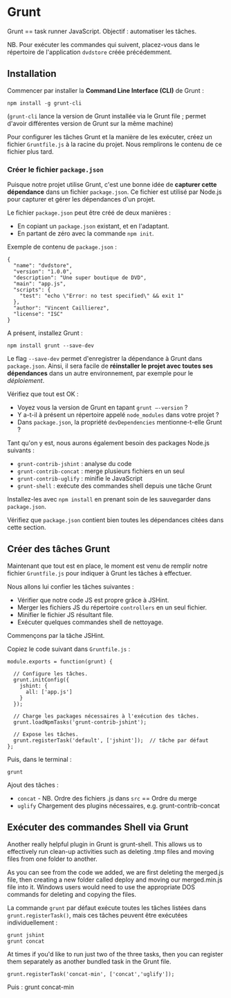 Grunt
=====

Grunt == task runner JavaScript. Objectif : automatiser les tâches.

NB. Pour exécuter les commandes qui suivent, placez-vous dans le répertoire de l'application `dvdstore` créée précédemment.


Installation
------------

Commencer par installer la **Command Line Interface (CLI)** de Grunt :

    npm install -g grunt-cli

(`grunt-cli` lance la version de Grunt installée via le Grunt file ; permet d'avoir différentes version de Grunt sur la même machine)

Pour configurer les tâches Grunt et la manière de les exécuter, créez un fichier `Gruntfile.js` à la racine du projet. Nous remplirons le contenu de ce fichier plus tard.


### Créer le fichier `package.json`

Puisque notre projet utilise Grunt, c'est une bonne idée de **capturer cette dépendance** dans un fichier `package.json`. Ce fichier est utilisé par Node.js pour capturer et gérer les dépendances d'un projet.

Le fichier `package.json` peut être créé de deux manières :
- En copiant un `package.json` existant, et en l'adaptant.
- En partant de zéro avec la commande `npm init`.

Exemple de contenu de `package.json` :

```
{
  "name": "dvdstore",
  "version": "1.0.0",
  "description": "Une super boutique de DVD",
  "main": "app.js",
  "scripts": {
    "test": "echo \"Error: no test specified\" && exit 1"
  },
  "author": "Vincent Caillierez",
  "license": "ISC"
}
```

A présent, installez Grunt :

    npm install grunt --save-dev

Le flag `--save-dev` permet d'enregistrer la dépendance à Grunt dans `package.json`. Ainsi, il sera facile de **réinstaller le projet avec toutes ses dépendances** dans un autre environnement, par exemple pour le *déploiement*.

Vérifiez que tout est OK :

- Voyez vous la version de Grunt en tapant `grunt –-version` ?
- Y a-t-il à présent un répertoire appelé `node_modules` dans votre projet ?
- Dans `package.json`, la propriété `devDependencies` mentionne-t-elle Grunt ?

Tant qu'on y est, nous aurons également besoin des packages Node.js suivants :

- `grunt-contrib-jshint` : analyse du code
- `grunt-contrib-concat` : merge plusieurs fichiers en un seul
- `grunt-contrib-uglify` : minifie le JavaScript
- `grunt-shell` : exécute des commandes shell depuis une tâche Grunt

Installez-les avec `npm install` en prenant soin de les sauvegarder dans `package.json`.

Vérifiez que `package.json` contient bien toutes les dépendances citées dans cette section.


Créer des tâches Grunt
----------------------

Maintenant que tout est en place, le moment est venu de remplir notre fichier `Gruntfile.js` pour indiquer à Grunt les tâches à effectuer.

Nous allons lui confier les tâches suivantes :

- Vérifier que notre code JS est propre grâce à JSHint.
- Merger les fichiers JS du répertoire `controllers` en un seul fichier.
- Minifier le fichier JS résultant file.
- Exécuter quelques commandes shell de nettoyage.

Commençons par la tâche JSHint.

Copiez le code suivant dans `Gruntfile.js` :

```
module.exports = function(grunt) {

  // Configure les tâches.
  grunt.initConfig({
    jshint: {
      all: ['app.js']
    }
  });

  // Charge les packages nécessaires à l'exécution des tâches.
  grunt.loadNpmTasks('grunt-contrib-jshint');

  // Expose les tâches.
  grunt.registerTask('default', ['jshint']);  // tâche par défaut
};
```

Puis, dans le terminal :

    grunt

Ajout des tâches :
- `concat` - NB. Ordre des fichiers .js dans `src` == Ordre du merge
- `uglify`
Chargement des plugins nécessaires, e.g. grunt-contrib-concat

## Exécuter des commandes Shell via Grunt

Another really helpful plugin in Grunt is grunt-shell. This allows us to effectively run clean-up activities such as deleting .tmp files and moving files from one folder to another.


As you can see from the code we added, we are first deleting the merged.js file, then creating a new folder called deploy and moving our merged.min.js file into it. Windows users would need to use the appropriate DOS commands for deleting and copying the files.

La commande `grunt` par défaut exécute toutes les tâches listées dans `grunt.registerTask()`, mais ces tâches peuvent être exécutées individuellement :

    grunt jshint
    grunt concat


At times if you'd like to run just two of the three tasks, then you can register them separately as another bundled task in the Grunt file.

    grunt.registerTask('concat-min', ['concat','uglify']);

Puis :
    grunt concat-min
